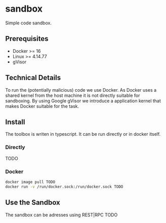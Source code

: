 # sandbox
Simple code sandbox.

## Prerequisites
- Docker >= 16
- Linux >= 4.14.77
- gVisor

## Technical Details
To run the (potentially malicious) code we use Docker.
As Docker uses a shared kernel from the host machine it is not directly suitable for sandboxing.
By using Google gVisor we introduce a application kernel that makes Docker suitable for the task.

## Install
The toolbox is writen in typescript.
It can be run directly or in docker itself.

### Directly
TODO

### Docker
```bash
docker image pull TODO
docker run -v /run/docker.sock:/run/docker.sock TODO
```

## Use the Sandbox
The sandbox can be adresses using REST|RPC TODO